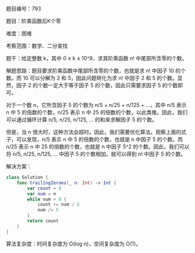 题目编号：793

题目：阶乘函数后K个零

难度：困难

考察范围：数学、二分查找

题干：给定整数 k，其中 0 ≤ k ≤ 10^9，求其阶乘函数 n! 中尾部所含零的个数。

解题思路：题目要求阶乘函数中尾部所含零的个数，也就是求 n! 中因子 10 的个数。而 10 可以分解为 2 和 5，因此问题转化为求 n! 中因子 2 和 5 的个数。显然，因子 2 的个数一定大于等于因子 5 的个数，因此只需要求因子 5 的个数即可。

对于一个数 n，它所含因子 5 的个数为 n/5 + n/25 + n/125 + ...，其中 n/5 表示 n 中 5 的倍数的个数，n/25 表示 n 中 25 的倍数的个数，以此类推。因此，我们可以通过循环计算 n/5, n/25, n/125, ... 的和来求解因子 5 的个数。

但是，当 n 很大时，这种方法会超时。因此，我们需要优化算法。观察上面的式子，可以发现，n/5 表示 n 中 5 的倍数的个数，也就是 n 中因子 5 的个数。而 n/25 表示 n 中 25 的倍数的个数，也就是 n 中因子 5^2 的个数。因此，我们可以将 n/5, n/25, n/125, ... 中因子 5 的个数相加，就可以得到 n! 中因子 5 的个数。

解决方案：

```swift
class Solution {
    func trailingZeroes(_ n: Int) -> Int {
        var count = 0
        var num = n
        while num > 0 {
            count += num / 5
            num /= 5
        }
        return count
    }
}
```

算法复杂度：时间复杂度为 O(log n)，空间复杂度为 O(1)。